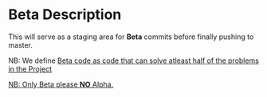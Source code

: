 # Beta Description
This will serve as a staging area for <b>Beta</b> commits before finally pushing to master.

NB: We define <u>Beta<u/> code as code that can solve atleast half of the problems in the Project

NB: Only Beta please <b>NO</b> Alpha.



